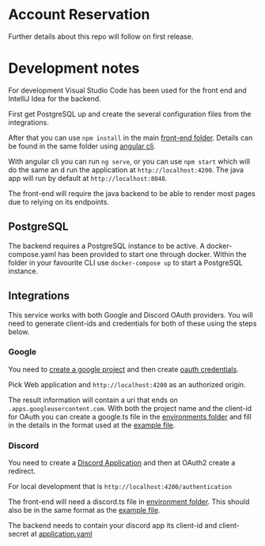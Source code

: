 # Account Reservation

Further details about this repo will follow on first release.

# Development notes

For development Visual Studio Code has been used for the front end and IntelliJ Idea for the backend.

First get PostgreSQL up and create the several configuration files from the integrations.

After that you can use ``npm install`` in the main [front-end folder](https://github.com/vduits/account-reservation/tree/develop/account-reservation-fe). Details can be found in the same folder using [angular cli](https://cli.angular.io/).

With angular cli you can run ``ng serve``, or you can use ``npm start`` which will do the same an d run the application at ``http://localhost:4200``. The java app will run by default at ``http://localhost:8048``.

The front-end will require the java backend to be able to render most pages due to relying on its endpoints.


## PostgreSQL
The backend requires a PostgreSQL instance to be active.
A docker-compose.yaml has been provided to start one through docker.
Within the folder in your favourite CLI use ``docker-compose up`` to start a PostgreSQL instance.

## Integrations
This service works with both Google and Discord OAuth providers. 
You will need to generate client-ids and credentials for both of these using the steps below.

### Google
You need to [create a google project](https://console.developers.google.com/projectcreate)
and then create [oauth credentials](https://console.developers.google.com/apis/credentials/oauthclient).

Pick Web application and ``http://localhost:4200`` as an authorized origin.

The result information will contain a uri that ends on ``.apps.googleusercontent.com``.
With both the project name and the client-id for OAuth you can create a google.ts file in the [environments folder](https://github.com/vduits/account-reservation/tree/develop/account-reservation-fe/src/environments)
and fill in the details in the format used at the [example file](https://github.com/vduits/account-reservation/blob/develop/account-reservation-fe/src/environments/google-example.ts).

### Discord
You need to create a [Discord Application](https://discordapp.com/developers/applications/) and then at OAuth2 create a redirect.

For local development that is ``http://localhost:4200/authentication``

The front-end will need a discord.ts file in [environment folder](https://github.com/vduits/account-reservation/tree/develop/account-reservation-fe/src/environments).
This should also be in the same format as the [example file](https://github.com/vduits/account-reservation/blob/develop/account-reservation-fe/src/environments/discord-example.ts).

The backend needs to contain your discord app its client-id and client-secret at [application.yaml](https://github.com/vduits/account-reservation/blob/develop/account-reservation-be/src/main/resources/application.yaml)

